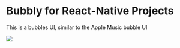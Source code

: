 # Bubbly for React-Native Projects

This is a bubbles UI, similar to the Apple Music bubble UI


![](https://github.com/Don-George-Thayyil/bubbly/bubbly.gif)
